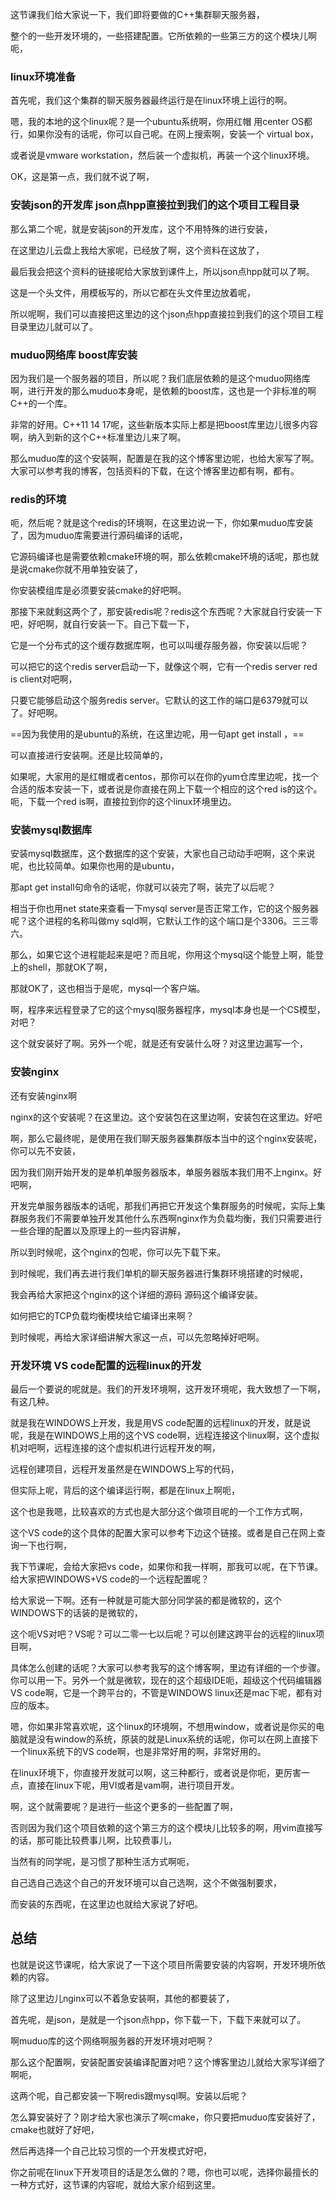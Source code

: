这节课我们给大家说一下，我们即将要做的C++集群聊天服务器，

整个的一些开发环境的，一些搭建配置。它所依赖的一些第三方的这个模块儿啊呃，

### linux环境准备

首先呢，我们这个集群的聊天服务器最终运行是在linux环境上运行的啊。

嗯，我的本地的这个linux呢？是一个ubuntu系统啊，你用红帽 用center OS都行，如果你没有的话呢，你可以自己呢。在网上搜索啊，安装一个 virtual box，

或者说是vmware workstation，然后装一个虚拟机，再装一个这个linux环境。

OK，这是第一点，我们就不说了啊，



### 安装json的开发库   json点hpp直接拉到我们的这个项目工程目录

那么第二个呢，就是安装json的开发库，这个不用特殊的进行安装，

在这里边儿云盘上我给大家呢，已经放了啊，这个资料在这放了，

最后我会把这个资料的链接呢给大家放到课件上，所以json点hpp就可以了啊。

这是一个头文件，用模板写的，所以它都在头文件里边放着呢，

所以呢啊，我们可以直接把这里边的这个json点hpp直接拉到我们的这个项目工程目录里边儿就可以了。



### muduo网络库  boost库安装

因为我们是一个服务器的项目，所以呢？我们底层依赖的是这个muduo网络库啊，进行开发的那么muduo本身呢，是依赖的boost库，这也是一个非标准的啊C++的一个库。

非常的好用。C++11 14 17呢，这些新版本实际上都是把boost库里边儿很多内容啊，纳入到新的这个C++标准里边儿来了啊。

那么muduo库的这个安装啊，配置是在我的这个博客里边呢，也给大家写了啊。大家可以参考我的博客，包括资料的下载，在这个博客里边都有啊，都有。



### redis的环境

呃，然后呢？就是这个redis的环境啊，在这里边说一下，你如果muduo库安装了，因为muduo库需要进行源码编译的话呢，

它源码编译也是需要依赖cmake环境的啊，那么依赖cmake环境的话呢，那也就是说cmake你就不用单独安装了，

你安装模组库是必须要安装cmake的好吧啊。



那接下来就剩这两个了，那安装redis呢？redis这个东西呢？大家就自行安装一下吧，好吧啊，就自行安装一下。自己下载一下，

它是一个分布式的这个缓存数据库啊，也可以叫缓存服务器，你安装以后呢？

可以把它的这个redis server启动一下，就像这个啊，它有一个redis server red is client对吧啊，

只要它能够启动这个服务redis server。它默认的这工作的端口是6379就可以了。好吧啊。



==因为我使用的是ubuntu的系统，在这里边呢，用一句apt get install ，==

可以直接进行安装啊。还是比较简单的，

如果呢，大家用的是红帽或者centos，那你可以在你的yum仓库里边呢，找一个合适的版本安装一下，或者说是你直接在网上下载一个相应的这个red is的这个。呃，下载一个red is啊，直接拉到你的这个linux环境里边。



### 安装mysql数据库

安装mysql数据库，这个数据库的这个安装，大家也自己动动手吧啊，这个来说呢，也比较简单。如果你也用的是ubuntu，

那apt get install句命令的话呢，你就可以装完了啊，装完了以后呢？

相当于你也用net state来查看一下mysql server是否正常工作，它的这个服务器呢？这个进程的名称叫做my sqld啊，它默认工作的这个端口是个3306。三三零六。

那么，如果它这个进程能起来是吧？而且呢，你用这个mysql这个能登上啊，能登上的shell，那就OK了啊，

那就OK了，这也相当于是呢，mysql一个客户端。

啊，程序来远程登录了它的这个mysql服务器程序，mysql本身也是一个CS模型，对吧？

这个就安装好了啊。另外一个呢，就是还有安装什么呀？对这里边漏写一个，



### 安装nginx

还有安装nginx啊

nginx的这个安装呢？在这里边。这个安装包在这里边啊，安装包在这里边。好吧

啊，那么它最终呢，是使用在我们聊天服务器集群版本当中的这个nginx安装呢，你可以先不安装，

因为我们刚开始开发的是单机单服务器版本，单服务器版本我们用不上nginx。好吧啊，



开发完单服务器版本的话呢，那我们再把它开发这个集群服务的时候呢，实际上集群服务我们不需要单独开发其他什么东西啊nginx作为负载均衡，我们只需要进行一些合理的配置以及原理上的一些内容讲解，



所以到时候呢，这个nginx的包呢，你可以先下载下来。

到时候呢，我们再去进行我们单机的聊天服务器进行集群环境搭建的时候呢，

我会再给大家把这个nginx的这个详细的源码   源码这个编译安装。

如何把它的TCP负载均衡模块给它编译出来啊？

到时候呢，再给大家详细讲解大家这一点，可以先忽略掉好吧啊。



### 开发环境  VS code配置的远程linux的开发

最后一个要说的呢就是。我们的开发环境啊，这开发环境呢，我大致想了一下啊，有这几种。

就是我在WINDOWS上开发，我是用VS code配置的远程linux的开发，就是说呢，我是在WINDOWS上用的这个VS code啊，远程连接这个linux啊，这个虚拟机对吧啊，远程连接的这个虚拟机进行远程开发的啊，

远程创建项目，远程开发虽然是在WINDOWS上写的代码，

但实际上呢，背后的这个编译运行啊，都是在linux上啊呃，

这个也是我嗯，比较喜欢的方式也是大部分这个做项目呢的一个工作方式啊，

这个VS code的这个具体的配置大家可以参考下边这个链接。或者是自己在网上查询一下也行啊，



我下节课呢，会给大家把vs code，如果你和我一样啊，那我可以呢，在下节课。给大家把WINDOWS+VS code的一个远程配置呢？

给大家说一下啊。还有一种就是可能大部分同学装的都是微软的，这个WINDOWS下的话装的是微软的，

这个呃VS对吧？VS呢？可以二零一七以后呢？可以创建这跨平台的远程的linux项目啊，

具体怎么创建的话呢？大家可以参考我写的这个博客啊，里边有详细的一个步骤。你可以用一下。另外一个就是微软，现在的这个超级IDE呃，超级这个代码编辑器VS code啊，它是一个跨平台的，不管是WINDOWS linux还是mac下呢，都有对应的版本。

嗯，你如果非常喜欢呢，这个linux的环境啊，不想用window，或者说是你买的电脑就是没有window的系统，原装的就是Linux系统的话呢，你可以在网上直接下一个linux系统下的VS code啊，也是非常好用的啊，非常好用的。

在linux环境下，你直接开发就可以啊，这三种都行，或者说是你呃，更厉害一点，直接在linux下呢，用VI或者是vam啊，进行项目开发。

啊，这个就需要呢？是进行一些这个更多的一些配置了啊，

否则因为我们这个项目依赖的这个第三方的这个模块儿比较多的啊，用vim直接写的话，那可能比较费事儿啊，比较费事儿，

当然有的同学呢，是习惯了那种生活方式啊呃，

自己选自己选这个自己的开发环境可以自己选啊，这个不做强制要求，

而安装的东西呢，在这里边也就给大家说了好吧。



## 总结

也就是说这节课呢，给大家说了一下这个项目所需要安装的内容啊，开发环境所依赖的内容。

除了这里边儿nginx可以不着急安装啊，其他的都要装了，



首先呢，是json，是就是一个json点hpp，你下载一下，下载下来就可以了。

啊muduo库的这个网络啊服务器的开发环境对吧啊？

那么这个配置啊，安装配置安装编译配置对吧？这个博客里边儿就给大家写详细了啊呃，

这两个呢，自己都安装一下啊redis跟mysql啊。安装以后呢？

怎么算安装好了？刚才给大家也演示了啊cmake，你只要把muduo库安装好了，cmake也就好了好吧，

然后再选择一个自己比较习惯的一个开发模式好吧，

你之前呢在linux下开发项目的话是怎么做的？嗯，你也可以呢，选择你最擅长的一种方式好，这节课的内容呢，就给大家介绍到这里。